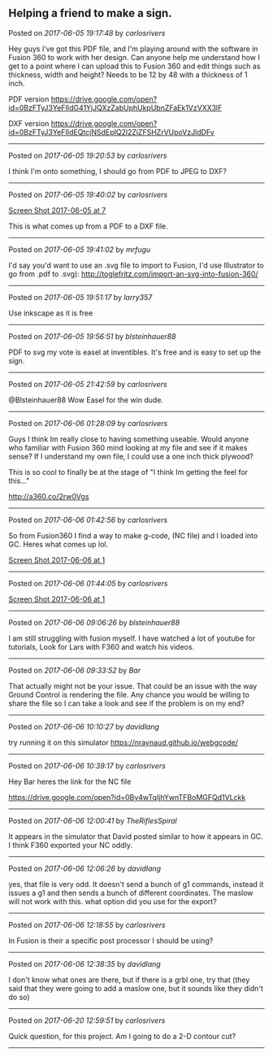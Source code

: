 ## Helping a friend to make a sign.
Posted on *2017-06-05 19:17:48* by *carlosrivers*

Hey guys I've got this PDF file, and I'm playing around with the software in Fusion 360 to work with her design. Can anyone help me understand how I get to a point where I can upload this to Fusion 360 and edit things such as thickness, width and height? Needs to be 12 by 48 with a thickness of 1 inch.

PDF version
https://drive.google.com/open?id=0BzFTyJ3YeFIIdG41YjJQXzZabUphUkpUbnZFaEk1VzVXX3lF

DXF version
https://drive.google.com/open?id=0BzFTyJ3YeFIIdEQtcjNSdEpIQ2l2ZjZFSHZrVUpoVzJldDFv

---

Posted on *2017-06-05 19:20:53* by *carlosrivers*

I think I'm onto something, I should go from PDF to JPEG to DXF?

---

Posted on *2017-06-05 19:40:02* by *carlosrivers*

[Screen Shot 2017-06-05 at 7](//muut.com/u/maslowcnc/s3/:maslowcnc:JIYZ:screenshot20170605at7.38.57pm.png.jpg) 

This is what comes up from a PDF to a DXF file.

---

Posted on *2017-06-05 19:41:02* by *mrfugu*

I'd say you'd want to use an .svg file to import to Fusion, I'd use Illustrator to go from .pdf to .svg): http://toglefritz.com/import-an-svg-into-fusion-360/

---

Posted on *2017-06-05 19:51:17* by *larry357*

Use inkscape as it is free

---

Posted on *2017-06-05 19:56:51* by *blsteinhauer88*

PDF to svg my vote is easel at inventibles. It's free and is easy to set up the sign.

---

Posted on *2017-06-05 21:42:59* by *carlosrivers*

@Blsteinhauer88 Wow Easel for the win dude.

---

Posted on *2017-06-06 01:28:09* by *carlosrivers*

Guys I think Im really close to having something useable. Would anyone who familiar with Fusion 360 mind looking at my file and see if it makes sense? If I understand my own file, I could use a one inch thick plywood?

This is so cool to finally be at the stage of "I think Im getting the feel for this..."

http://a360.co/2rw0Vgs

---

Posted on *2017-06-06 01:42:56* by *carlosrivers*

So from Fusion360 I find a way to make g-code, (NC file) and I loaded into GC. Heres what comes up lol.

 [Screen Shot 2017-06-06 at 1](//muut.com/u/maslowcnc/s3/:maslowcnc:xXbM:screenshot20170606at1.45.08am.png.jpg)

---

Posted on *2017-06-06 01:44:05* by *carlosrivers*

[Screen Shot 2017-06-06 at 1](//muut.com/u/maslowcnc/s3/:maslowcnc:ApI1:screenshot20170606at1.46.44am.png.jpg)

---

Posted on *2017-06-06 09:06:26* by *blsteinhauer88*

I am still struggling with fusion myself.  I have watched a lot of youtube for tutorials,  Look for Lars with F360 and watch his videos.

---

Posted on *2017-06-06 09:33:52* by *Bar*

That actually might not be your issue. That could be an issue with the way Ground Control is rendering the file. Any chance you would be willing to share the file so I can take a look and see if the problem is on my end?

---

Posted on *2017-06-06 10:10:27* by *davidlang*

try running it on this simulator https://nraynaud.github.io/webgcode/

---

Posted on *2017-06-06 10:39:17* by *carlosrivers*

Hey Bar heres the link for the NC file

https://drive.google.com/open?id=0By4wTqIjhYwnTFBoMGFQd1VLckk

---

Posted on *2017-06-06 12:00:41* by *TheRiflesSpiral*

It appears in the simulator that David posted similar to how it appears in GC. I think F360 exported your NC oddly.

---

Posted on *2017-06-06 12:06:26* by *davidlang*

yes, that file is very odd. It doesn't send a bunch of g1 commands, instead it issues a g1 and then sends a bunch of different coordinates. The maslow will not work with this.
what option did you use for the export?

---

Posted on *2017-06-06 12:18:55* by *carlosrivers*

In Fusion is their a specific post processor I should be using?

---

Posted on *2017-06-06 12:38:35* by *davidlang*

I don't know what ones are there, but if there is a grbl one, try that (they said that they were going to add a maslow one, but it sounds like they didn't do so)

---

Posted on *2017-06-20 12:59:51* by *carlosrivers*

Quick question, for this project. Am I going to do a 2-D contour cut?

---

